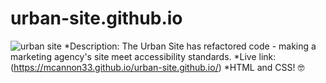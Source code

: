 # urban-site.github.io
![urban site](assets/screencapture-urban-site.png)
*Description: The Urban Site has refactored code - making a marketing agency's site meet accessibility standards.
*Live link: (https://mcannon33.github.io/urban-site.github.io/)
*HTML and CSS! :nerd_face:
